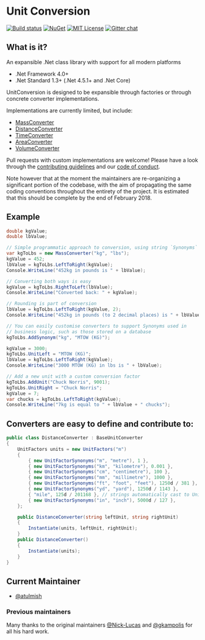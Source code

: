 ﻿# Unit Conversion

[![Build status](https://ci.appveyor.com/api/projects/status/wpwan2vbma0i6ohr?svg=true)](https://ci.appveyor.com/project/gkampolis/unitconversion)
[![NuGet](https://img.shields.io/nuget/v/UnitConversion.svg)](https://www.nuget.org/packages/UnitConversion)
[![MIT License](https://img.shields.io/github/license/gkampolis/UnitConversion.svg)](https://raw.githubusercontent.com/gkampolis/UnitConversion/master/LICENSE.md)
[![Gitter chat](https://img.shields.io/badge/gitter-join%20chat%20%E2%86%92-brightgreen.svg)](https://gitter.im/UnitConversionCSharp)

## What is it?
An expansible .Net class library with support for all modern platforms

* .Net Framework 4.0+
* .Net Standard 1.3+ (.Net 4.5.1+ and .Net Core)

UnitConversion is designed to be expansible through factories or through concrete converter implementations.

Implementations are currently limited, but include:

* [MassConverter](https://github.com/gkampolis/UnitConversion/blob/master/UnitConversion/MassConverter.cs)
* [DistanceConverter](https://github.com/gkampolis/UnitConversion/blob/master/UnitConversion/DistanceConverter.cs)
* [TimeConverter](https://github.com/gkampolis/UnitConversion/blob/master/UnitConversion/TimeConverter.cs)
* [AreaConverter](https://github.com/gkampolis/UnitConversion/blob/master/UnitConversion/AreaConverter.cs)
* [VolumeConverter](https://github.com/gkampolis/UnitConversion/blob/master/UnitConversion/VolumeConverter.cs)

Pull requests with custom implementations are welcome! Please have a look through the [contributing guidelines](https://github.com/gkampolis/UnitConversion/blob/master/.github/CONTRIBUTING.md) and our [code of conduct](https://github.com/gkampolis/UnitConversion/blob/master/.github/CODE_OF_CONDUCT.md).

Note however that at the moment the maintainers are re-organizing a significant portion of the codebase, with the aim of propagating the same coding conventions throughout the entirety of the project. It is estimated that this should be complete by the end of February 2018.

## Example

```C#
double kgValue;
double lbValue;

// Simple programmatic approach to conversion, using string `Synonyms`
var kgToLbs = new MassConverter("kg", "lbs");
kgValue = 452;
lbValue = kgToLbs.LeftToRight(kgValue);
Console.WriteLine("452kg in pounds is " + lbValue);

// Converting both ways is easy
kgValue = kgToLbs.RightToLeft(lbValue);
Console.WriteLine("Converted back: " + kgValue);

// Rounding is part of conversion
lbValue = kgToLbs.LeftToRight(kgValue, 2);
Console.WriteLine("452kg in pounds (to 2 decimal places) is " + lbValue);

// You can easily customise converters to support Synonyms used in
// business logic, such as those stored on a database
kgToLbs.AddSynonym("kg", "MTOW (KG)");

kgValue = 3000;
kgToLbs.UnitLeft = "MTOW (KG)";
lbValue = kgToLbs.LeftToRight(kgValue);
Console.WriteLine("3000 MTOW (KG) in lbs is " + lbValue);

// Add a new unit with a custom conversion factor
kgToLbs.AddUnit("Chuck Norris", 9001);
kgToLbs.UnitRight = "Chuck Norris";
kgValue = 7;
var chucks = kgToLbs.LeftToRight(kgValue);
Console.WriteLine("7kg is equal to " + lbValue + " chucks");
```

## Converters are easy to define and contribute to:

```C#
public class DistanceConverter : BaseUnitConverter 
{
    UnitFactors units = new UnitFactors("m") 
    {
        { new UnitFactorSynonyms("m", "metre"), 1 },
        { new UnitFactorSynonyms("km", "kilometre"), 0.001 },
        { new UnitFactorSynonyms("cm", "centimetre"), 100 },
        { new UnitFactorSynonyms("mm", "millimetre"), 1000 },
        { new UnitFactorSynonyms("ft", "foot", "feet"), 1250d / 381 },
        { new UnitFactorSynonyms("yd", "yard"), 1250d / 1143 },
        { "mile", 125d / 201168 }, // strings automatically cast to UnitFactorSynonyms
        { new UnitFactorSynonyms("in", "inch"), 5000d / 127 },
    };

    public DistanceConverter(string leftUnit, string rightUnit) 
    {
        Instantiate(units, leftUnit, rightUnit);
    }
    public DistanceConverter() 
    {
        Instantiate(units);
    }
}
```
## Current Maintainer

* [@atulmish](https://github.com/atulmish)

### Previous maintainers

Many thanks to the original maintainers [@Nick-Lucas](https://github.com/Nick-Lucas) and [@gkampolis](https://github.com/gkampolis) for all his hard work.
